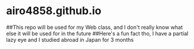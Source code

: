 # airo4858.github.io

##This repo will be used for my Web class, and I don't really know what else it will be used for in the future
##Here's a fun fact tho, I have a partial lazy eye and I studied abroad in Japan for 3 months
